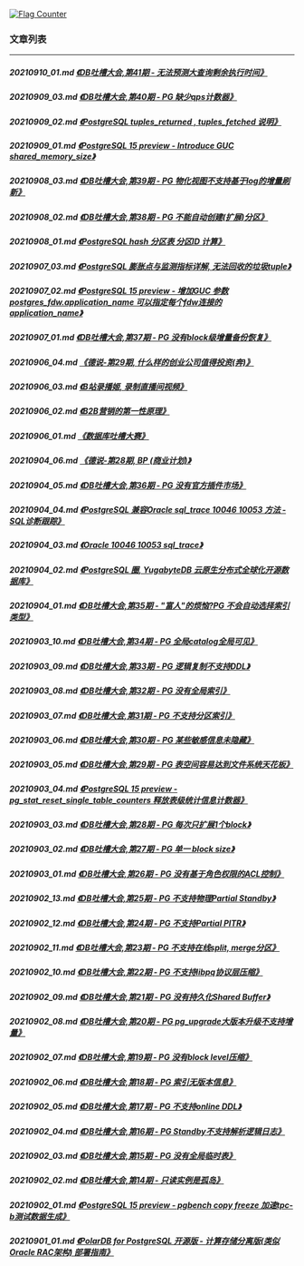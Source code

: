 <a rel="nofollow" href="http://info.flagcounter.com/h9V1"  ><img src="http://s03.flagcounter.com/count/h9V1/bg_FFFFFF/txt_000000/border_CCCCCC/columns_2/maxflags_12/viewers_0/labels_0/pageviews_0/flags_0/"  alt="Flag Counter"  border="0"  ></a>  
  
### 文章列表  
----  
##### 20210910_01.md   [《DB吐槽大会,第41期 - 无法预测大查询剩余执行时间》](20210910_01.md)  
##### 20210909_03.md   [《DB吐槽大会,第40期 - PG 缺少qps计数器》](20210909_03.md)  
##### 20210909_02.md   [《PostgreSQL tuples_returned , tuples_fetched 说明》](20210909_02.md)  
##### 20210909_01.md   [《PostgreSQL 15 preview - Introduce GUC shared_memory_size》](20210909_01.md)  
##### 20210908_03.md   [《DB吐槽大会,第39期 - PG 物化视图不支持基于log的增量刷新》](20210908_03.md)  
##### 20210908_02.md   [《DB吐槽大会,第38期 - PG 不能自动创建(扩展)分区》](20210908_02.md)  
##### 20210908_01.md   [《PostgreSQL hash 分区表 分区ID 计算》](20210908_01.md)  
##### 20210907_03.md   [《PostgreSQL 膨胀点与监测指标详解, 无法回收的垃圾tuple》](20210907_03.md)  
##### 20210907_02.md   [《PostgreSQL 15 preview - 增加GUC 参数 postgres_fdw.application_name 可以指定每个fdw连接的application_name》](20210907_02.md)  
##### 20210907_01.md   [《DB吐槽大会,第37期 - PG 没有block级增量备份恢复》](20210907_01.md)  
##### 20210906_04.md   [《德说-第29期, 什么样的创业公司值得投资(奔)》](20210906_04.md)  
##### 20210906_03.md   [《B站录播姬, 录制直播间视频》](20210906_03.md)  
##### 20210906_02.md   [《B2B营销的第一性原理》](20210906_02.md)  
##### 20210906_01.md   [《数据库吐槽大赛》](20210906_01.md)  
##### 20210904_06.md   [《德说-第28期, BP (商业计划)》](20210904_06.md)  
##### 20210904_05.md   [《DB吐槽大会,第36期 - PG 没有官方插件市场》](20210904_05.md)  
##### 20210904_04.md   [《PostgreSQL 兼容Oracle sql_trace 10046 10053 方法 - SQL诊断跟踪》](20210904_04.md)  
##### 20210904_03.md   [《Oracle 10046 10053 sql_trace》](20210904_03.md)  
##### 20210904_02.md   [《PostgreSQL 圈, YugabyteDB 云原生分布式全球化开源数据库》](20210904_02.md)  
##### 20210904_01.md   [《DB吐槽大会,第35期 - "富人"的烦恼?PG 不会自动选择索引类型》](20210904_01.md)  
##### 20210903_10.md   [《DB吐槽大会,第34期 - PG 全局catalog全局可见》](20210903_10.md)  
##### 20210903_09.md   [《DB吐槽大会,第33期 - PG 逻辑复制不支持DDL》](20210903_09.md)  
##### 20210903_08.md   [《DB吐槽大会,第32期 - PG 没有全局索引》](20210903_08.md)  
##### 20210903_07.md   [《DB吐槽大会,第31期 - PG 不支持分区索引》](20210903_07.md)  
##### 20210903_06.md   [《DB吐槽大会,第30期 - PG 某些敏感信息未隐藏》](20210903_06.md)  
##### 20210903_05.md   [《DB吐槽大会,第29期 - PG 表空间容易达到文件系统天花板》](20210903_05.md)  
##### 20210903_04.md   [《PostgreSQL 15 preview - pg_stat_reset_single_table_counters 释放表级统计信息计数器》](20210903_04.md)  
##### 20210903_03.md   [《DB吐槽大会,第28期 - PG 每次只扩展1个block》](20210903_03.md)  
##### 20210903_02.md   [《DB吐槽大会,第27期 - PG 单一 block size》](20210903_02.md)  
##### 20210903_01.md   [《DB吐槽大会,第26期 - PG 没有基于角色权限的ACL控制》](20210903_01.md)  
##### 20210902_13.md   [《DB吐槽大会,第25期 - PG 不支持物理Partial Standby》](20210902_13.md)  
##### 20210902_12.md   [《DB吐槽大会,第24期 - PG 不支持Partial PITR》](20210902_12.md)  
##### 20210902_11.md   [《DB吐槽大会,第23期 - PG 不支持在线split, merge分区》](20210902_11.md)  
##### 20210902_10.md   [《DB吐槽大会,第22期 - PG 不支持libpq协议层压缩》](20210902_10.md)  
##### 20210902_09.md   [《DB吐槽大会,第21期 - PG 没有持久化Shared Buffer》](20210902_09.md)  
##### 20210902_08.md   [《DB吐槽大会,第20期 - PG pg_upgrade大版本升级不支持增量》](20210902_08.md)  
##### 20210902_07.md   [《DB吐槽大会,第19期 - PG 没有block level压缩》](20210902_07.md)  
##### 20210902_06.md   [《DB吐槽大会,第18期 - PG 索引无版本信息》](20210902_06.md)  
##### 20210902_05.md   [《DB吐槽大会,第17期 - PG 不支持online DDL》](20210902_05.md)  
##### 20210902_04.md   [《DB吐槽大会,第16期 - PG Standby不支持解析逻辑日志》](20210902_04.md)  
##### 20210902_03.md   [《DB吐槽大会,第15期 - PG 没有全局临时表》](20210902_03.md)  
##### 20210902_02.md   [《DB吐槽大会,第14期 - 只读实例是孤岛》](20210902_02.md)  
##### 20210902_01.md   [《PostgreSQL 15 preview - pgbench copy freeze 加速tpc-b测试数据生成》](20210902_01.md)  
##### 20210901_01.md   [《PolarDB for PostgreSQL 开源版 - 计算存储分离版(类似Oracle RAC架构) 部署指南》](20210901_01.md)  

